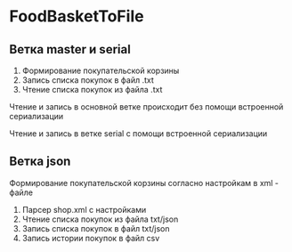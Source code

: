 # FoodBasketToFile

## Ветка master и serial

1. Формирование покупательской корзины
1. Запись списка покупок в файл .txt
1. Чтение списка покупок из файла .txt

Чтение и запись в основной ветке происходит без помощи встроенной сериализации

Чтение и запись в ветке  serial с помощи встроенной сериализации

## Ветка json

Формирование покупательской корзины согласно настройкам в xml - файле

1. Парсер shop.xml с настройками
1. Чтение списка покупок из файла txt/json
1. Запись списка покупок в файл txt/json
1. Запись истории покупок в файл csv

